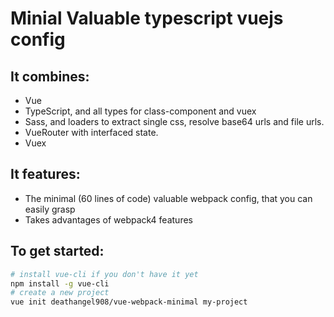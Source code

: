 # Minial Valuable typescript vuejs config

## It combines:
 - Vue
 - TypeScript, and all types for class-component and vuex
 - Sass, and loaders to extract single css, resolve base64 urls and file urls.
 - VueRouter with interfaced state.
 - Vuex

## It features:
  - The minimal (60 lines of code) valuable webpack config, that you can easily grasp
  - Takes advantages of webpack4 features

## To get started:

```bash
# install vue-cli if you don't have it yet
npm install -g vue-cli
# create a new project
vue init deathangel908/vue-webpack-minimal my-project
```